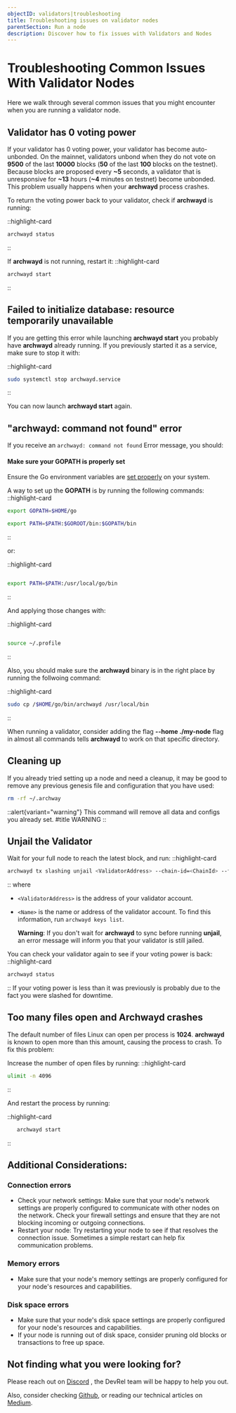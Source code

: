 ```yaml
---
objectID: validators|troubleshooting
title: Troubleshooting issues on validator nodes
parentSection: Run a node
description: Discover how to fix issues with Validators and Nodes
---
```


# Troubleshooting Common Issues With Validator Nodes

Here we walk through several common issues that you might encounter when you are running a validator node.

## Validator has 0 voting power

If your validator has 0 voting power, your validator has become auto-unbonded. On the mainnet, validators unbond when they do not vote on **9500** of the last **10000** blocks (**50** of the last **100** blocks on the testnet). Because blocks are proposed every **~5** seconds, a validator that is unresponsive for **~13** hours (**~4** minutes on testnet) become unbonded. This problem usually happens when your **archwayd** process crashes.

To return the voting power back to your validator, check if **archwayd** is running:

::highlight-card

```bash
archwayd status
```

::

If **archwayd** is not running, restart it:
::highlight-card

```bash
archwayd start
```

::


## Failed to initialize database: resource temporarily unavailable

If you are getting this error while launching **archwayd start** you probably have **archwayd** already running. If you previously started it as a service, make sure to stop it with:

::highlight-card
```bash
sudo systemctl stop archwayd.service
```
::

You can now launch **archwayd start** again.

## "archwayd: command not found" error

If you receive an  `archwayd: command not found` Error message, you should:

#### Make sure your **GOPATH** is properly set
Ensure the Go environment variables are <a href="https://golang.org/doc/gopath_code#GOPATH" target="_blank">set properly</a> on your system.

A way to set up the **GOPATH** is by running the following commands:
::highlight-card
```bash
export GOPATH=$HOME/go

export PATH=$PATH:$GOROOT/bin:$GOPATH/bin
```
::

or:

::highlight-card
```bash

export PATH=$PATH:/usr/local/go/bin
```

::

And applying those changes with:

::highlight-card
```bash

source ~/.profile
```

::



Also, you should make sure the **archwayd** binary is in the right place by running the follwoing command:

::highlight-card

```bash
sudo cp /$HOME/go/bin/archwayd /usr/local/bin
```

::


When running a validator, consider adding the flag **--home ./my-node** flag in almost all commands tells **archwayd** to work on that specific directory.

## Cleaning up

If you already tried setting up a node and need a cleanup, it may be good to remove any previous genesis file and configuration that you have used:


```bash
rm -rf ~/.archway
```


::alert{variant="warning"}
This command will remove all data and configs you already set.
#title
WARNING
::

## Unjail the Validator

Wait for your full node to reach the latest block, and run:
::highlight-card

```bash
archwayd tx slashing unjail <ValidatorAddress> --chain-id=<ChainId> --from=<Name>
```

::
where

- `<ValidatorAddress>` is the address of your validator account.
- `<Name>` is the name or address of the validator account. To find this information, run `archwayd keys list`.

  **Warning**:
  If you don't wait for **archwayd** to sync before running **unjail**, an error message will inform you that your validator is still jailed.

You can check your validator again to see if your voting power is back:
::highlight-card

```bash
archwayd status
```

::
If your voting power is less than it was previously is probably due to the fact you were slashed for downtime.

## Too many files open and Archwayd crashes

The default number of files Linux can open per process is **1024**. **archwayd** is known to open more than this amount, causing the process to crash. To fix this problem:

Increase the number of open files by running:
::highlight-card

```bash
ulimit -n 4096
```



::


And restart the process by running:

::highlight-card

```bash
   archwayd start
```

::

## Additional Considerations:

### **Connection errors**
- Check your network settings: Make sure that your node's network settings are properly configured to communicate with other nodes on the network. Check your firewall settings and ensure that they are not blocking incoming or outgoing connections.
- Restart your node: Try restarting your node to see if that resolves the connection issue. Sometimes a simple restart can help fix communication problems.

### **Memory errors**
- Make sure that your node's memory settings are properly configured for your node's resources and capabilities.

### **Disk space errors**
- Make sure that your node's disk space settings are properly configured for your node's resources and capabilities.
- If your node is running out of disk space, consider pruning old blocks or transactions to free up space.

## Not finding what you were looking for?

Please reach out on <a href="https://discord.gg/-5FVvx3WGfa" target="_blank">Discord</a>
, the DevRel team will be happy to help you out.

Also, consider checking <a href="https://github.com/archway-network" target="_blank">Github</a>, or reading our technical articles on <a href="https://medium.com/archwayhq" target="_blank">Medium</a>.
